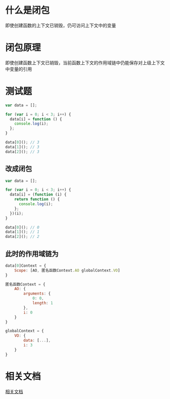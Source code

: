 # 什么是闭包

即使创建函数的上下文已销毁，仍可访问上下文中的变量

# 闭包原理

即使创建函数上下文已销毁，当前函数上下文的作用域链中仍能保存对上级上下文中变量的引用

# 测试题

```js
var data = [];

for (var i = 0; i < 3; i++) {
  data[i] = function () {
    console.log(i);
  };
}

data[0](); // 3
data[1](); // 3
data[2](); // 3
```

## 改成闭包

```js
var data = [];

for (var i = 0; i < 3; i++) {
  data[i] = (function (i) {
    return function () {
      console.log(i);
    };
  })(i);
}

data[0](); // 0
data[1](); // 1
data[2](); // 2
```

## 此时的作用域链为

```js
data[0]Context = {
    Scope: [AO, 匿名函数Context.AO globalContext.VO]
}

匿名函数Context = {
    AO: {
        arguments: {
            0: 0,
            length: 1
        },
        i: 0
    }
}

globalContext = {
    VO: {
        data: [...],
        i: 3
    }
}
```

# 相关文档

[相关文档](https://github.com/mqyqingfeng/Blog/issues/9)
